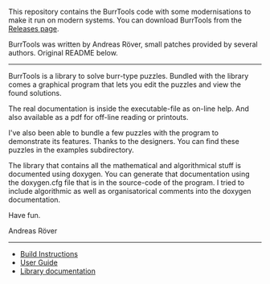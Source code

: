 This repository contains the BurrTools code with some modernisations
to make it run on modern systems. You can download BurrTools from the 
[Releases page](https://github.com/burr-tools/burr-tools/releases/).

BurrTools was written by Andreas Röver, small patches provided by
several authors. Original README below.

---

BurrTools is a library to solve burr-type puzzles. Bundled with the
library comes a graphical program that lets you edit the puzzles and
view the found solutions.

The real documentation is inside the executable-file as on-line help.
And also available as a pdf for off-line reading or printouts.

I've also been able to bundle a few puzzles with the program to
demonstrate its features. Thanks to the designers. You can find these
puzzles in the examples subdirectory.

The library that contains all the mathematical and algorithmical stuff
is documented using doxygen. You can generate that documentation using
the doxygen.cfg file that is in the source-code of the program. I tried
to include algorithmic as well as organisatorical comments into the
doxygen documentation.

Have fun.


   Andreas Röver

---

* [Build Instructions](BUILD.md)
* [User Guide](https://burrtools.sourceforge.net/gui-doc/toc.html)
* [Library documentation](https://burrtools.sourceforge.net/lib-doc/index.html)
